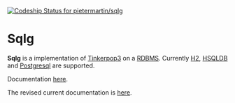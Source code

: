 [ ![Codeship Status for pietermartin/sqlg](https://app.codeship.com/projects/8d76eca0-de21-0134-65d6-666b8ac96438/status?branch=master)](https://app.codeship.com/projects/204650)

Sqlg
====

**Sqlg** is a implementation of [Tinkerpop3](https://github.com/apache/incubator-tinkerpop) on a [RDBMS](http://en.wikipedia.org/wiki/Relational_database_management_system).
Currently [H2](http://h2database.com/), [HSQLDB](http://hsqldb.org/) and [Postgresql](http://www.postgresql.org/) are supported.


Documentation [here](http://umlg.org/sqlg.html).

The revised current documentation is [here](https://pietermartin.github.io).

